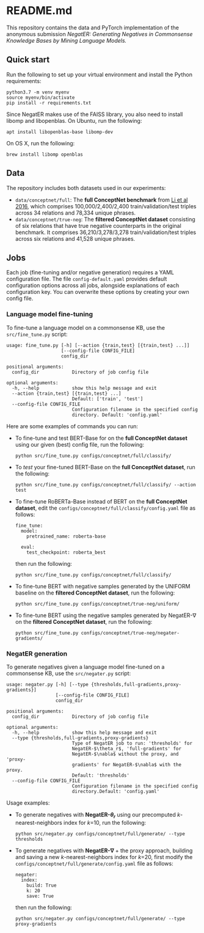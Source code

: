 # README.md

This repository contains the data and PyTorch implementation of the anonymous 
submission _NegatER: Generating Negatives in Commonsense Knowledge Bases by Mining Language Models._

## Quick start

Run the following to set up your virtual environment and install the Python requirements: 
```
python3.7 -m venv myenv
source myenv/bin/activate
pip install -r requirements.txt
```
Since NegatER makes use of the FAISS library, you also need to install libomp and libopenblas.
On Ubuntu, run the following:
```
apt install libopenblas-base libomp-dev
```
On OS X, run the following:
```
brew install libomp openblas
```

## Data

The repository includes both datasets used in our experiments: 

- `data/conceptnet/full`: The __full ConceptNet benchmark__ from [Li et al 2016](https://www.aclweb.org/anthology/P16-1137.pdf),
which comprises 100,000/2,400/2,400 train/validation/test triples across 34 relations and 78,334 unique phrases.
- `data/conceptnet/true-neg`: The __filtered ConceptNet dataset__ consisting of six relations that
have true negative counterparts in the original benchmark. It comprises 36,210/3,278/3,278 train/validation/test triples
across six relations and 41,528 unique phrases. 

## Jobs

Each job (fine-tuning and/or negative generation) requires a YAML configuration file. 
The file `config-default.yaml` provides default configuration options across all jobs,
alongside explanations of each configuration key. 
You can overwrite these options by creating your own config file.

### Language model fine-tuning

To fine-tune a language model on a commonsense KB, use the `src/fine_tune.py` script:
```
usage: fine_tune.py [-h] [--action {train,test} [{train,test} ...]]
                    [--config-file CONFIG_FILE]
                    config_dir

positional arguments:
  config_dir            Directory of job config file

optional arguments:
  -h, --help            show this help message and exit
  --action {train,test} [{train,test} ...]
                        Default: ['train', 'test']
  --config-file CONFIG_FILE
                        Configuration filename in the specified config
                        directory. Default: 'config.yaml'
```

Here are some examples of commands you can run:

- To fine-tune and test BERT-Base for on the __full ConceptNet 
  dataset__ using our given (best) config file, run the following:
  ```
  python src/fine_tune.py configs/conceptnet/full/classify/
  ```
- To _test_ your fine-tuned BERT-Base on the __full ConceptNet dataset__, run the following:
  ```
  python src/fine_tune.py configs/conceptnet/full/classify/ --action test
  ```
- To fine-tune RoBERTa-Base instead of BERT on the __full ConceptNet dataset__,
  edit the `configs/conceptnet/full/classify/config.yaml` file as follows:
  ```
  fine_tune:
    model:
      pretrained_name: roberta-base

    eval:
      test_checkpoint: roberta_best
  ```
  then run the following:
  ```
  python src/fine_tune.py configs/conceptnet/full/classify/
  ```
- To fine-tune BERT with negative samples generated by the UNIFORM baseline on the
 __filtered ConceptNet dataset__, run the following: 
  ```
  python src/fine_tune.py configs/conceptnet/true-neg/uniform/
  ```
- To fine-tune BERT using the negative samples generated by NegatER-$\nabla$ on the __filtered
  ConceptNet dataset__, run the following: 
  ```
  python src/fine_tune.py configs/conceptnet/true-neg/negater-gradients/
  ```

### NegatER generation

To generate negatives given a language model fine-tuned on a commonsense KB,
use the `src/negater.py` script:
```
usage: negater.py [-h] [--type {thresholds,full-gradients,proxy-gradients}]
                  [--config-file CONFIG_FILE]
                  config_dir

positional arguments:
  config_dir            Directory of job config file

optional arguments:
  -h, --help            show this help message and exit
  --type {thresholds,full-gradients,proxy-gradients}
                        Type of NegatER job to run: 'thresholds' for
                        NegatER-$\theta_r$, 'full-gradients' for
                        NegatER-$\nabla$ without the proxy, and 'proxy-
                        gradients' for NegatER-$\nabla$ with the proxy.
                        Default: 'thresholds'
  --config-file CONFIG_FILE
                        Configuration filename in the specified config
                        directory.Default: 'config.yaml'
```
Usage examples:

- To generate negatives with __NegatER-$\theta_r$__ using our precomputed _k_-nearest-neighbors
  index for _k_=10, run the following:
  ```
  python src/negater.py configs/conceptnet/full/generate/ --type thresholds
  ```
- To generate negatives with __NegatER-$\nabla$__ + the proxy approach,
  building and saving a new _k_-nearest-neighbors index for _k_=20, 
  first modify the `configs/conceptnet/full/generate/config.yaml` file as follows:
  ```
  negater:
    index:
      build: True
      k: 20
      save: True
  ```
  then run the following:
  ```
  python src/negater.py configs/conceptnet/full/generate/ --type proxy-gradients
  ```
